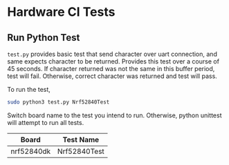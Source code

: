 # Hardware CI Tests

## Run Python Test

`test.py` provides basic test that send character over uart connection, and same expects character to be returned. Provides this test over a course of 45 seconds. If character returned was not the same in this buffer period, test will fail. Otherwise, correct character was returned and test will pass. 

To run the test,
```bash
sudo python3 test.py Nrf52840Test
```

Switch board name to the test you intend to run. Otherwise, python unittest
will attempt to run all tests.

Board | Test Name
------|----------
nrf52840dk | Nrf52840Test